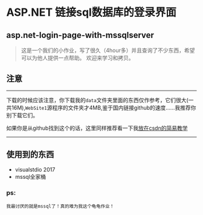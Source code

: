 # ASP.NET 链接sql数据库的登录界面

## asp.net-login-page-with-mssqlserver


>这是一个我们的小作业，写了很久（4hour多）并且查询了不少东西，希望可以为他人提供一点帮助。
>欢迎来学习和拷贝。

## 注意
***
下载的时候应该注意，你下载我的`data`文件夹里面的东西仅作参考，它们很大(一共16M),`WebSite1`源程序的文件夹才4MB,鉴于国内链接github的速度……我推荐你别下载它们。

如果你是从github找到这个的话，这里同样推荐看一下我[放在csdn的简易教学](csdn.com)
***
## 使用到的东西

- visualstdio 2017
- mssql全家桶
  
### ps:
    我最讨厌的就是mssql了！真的难为我这个龟龟作业！
